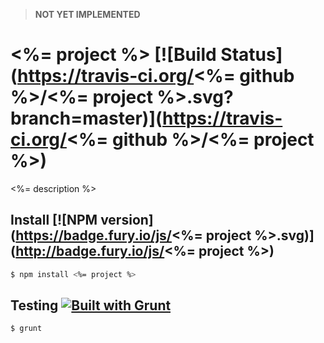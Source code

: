 > **NOT YET IMPLEMENTED**

# <%= project %> [![Build Status](https://travis-ci.org/<%= github %>/<%= project %>.svg?branch=master)](https://travis-ci.org/<%= github %>/<%= project %>)

<%= description %>

## Install [![NPM version](https://badge.fury.io/js/<%= project %>.svg)](http://badge.fury.io/js/<%= project %>)

```bash
$ npm install <%= project %>
```

## Testing [![Built with Grunt](https://cdn.gruntjs.com/builtwith.png)](http://gruntjs.com/)

```bash
$ grunt
```